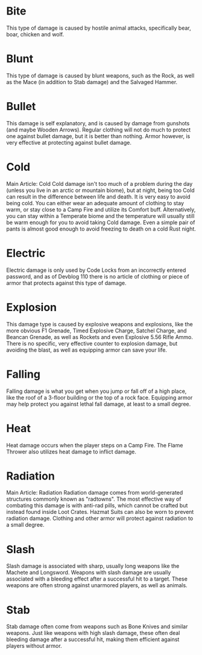 #  Bite

This type of damage is caused by hostile animal attacks, specifically bear, boar, chicken and wolf.
#  Blunt

This type of damage is caused by blunt weapons, such as the Rock, as well as the Mace (in addition to Stab damage) and the Salvaged Hammer.
#  Bullet

This damage is self explanatory, and is caused by damage from gunshots (and maybe Wooden Arrows). Regular clothing will not do much to protect one against bullet damage, but it is better than nothing. Armor however, is very effective at protecting against bullet damage.
#  Cold

Main Article: Cold
Cold damage isn't too much of a problem during the day (unless you live in an arctic or mountain biome), but at night, being too Cold can result in the difference between life and death. It is very easy to avoid being cold. You can either wear an adequate amount of clothing to stay warm, or stay close to a Camp Fire and utilize its Comfort buff. Alternatively, you can stay within a Temperate biome and the temperature will usually still be warm enough for you to avoid taking Cold damage. Even a simple pair of pants is almost good enough to avoid freezing to death on a cold Rust night.
#  Electric

Electric damage is only used by Code Locks from an incorrectly entered password, and as of Devblog 110 there is no article of clothing or piece of armor that protects against this type of damage.
#  Explosion

This damage type is caused by explosive weapons and explosions, like the more obvious F1 Grenade, Timed Explosive Charge, Satchel Charge, and Beancan Grenade, as well as Rockets and even Explosive 5.56 Rifle Ammo. There is no specific, very effective counter to explosion damage, but avoiding the blast, as well as equipping armor can save your life.
#  Falling

Falling damage is what you get when you jump or fall off of a high place, like the roof of a 3-floor building or the top of a rock face. Equipping armor may help protect you against lethal fall damage, at least to a small degree.
#  Heat

Heat damage occurs when the player steps on a Camp Fire. The Flame Thrower also utilizes heat damage to inflict damage.
#  Radiation

Main Article: Radiation
Radiation damage comes from world-generated structures commonly known as "radtowns". The most effective way of combating this damage is with anti-rad pills, which cannot be crafted but instead found inside Loot Crates. Hazmat Suits can also be worn to prevent radiation damage. Clothing and other armor will protect against radiation to a small degree.
#  Slash

Slash damage is associated with sharp, usually long weapons like the Machete and Longsword. Weapons with slash damage are usually associated with a bleeding effect after a successful hit to a target. These weapons are often strong against unarmored players, as well as animals.
#  Stab

Stab damage often come from weapons such as Bone Knives and similar weapons. Just like weapons with high slash damage, these often deal bleeding damage after a successful hit, making them efficient against players without armor.

